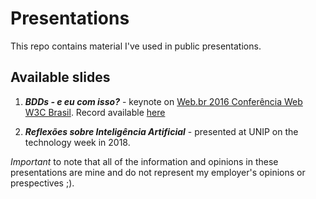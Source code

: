 # Presentations
 This repo contains material I've used in public presentations.

## Available slides

1. ___BDDs - e eu com isso?___ - keynote on [Web.br 2016 Conferência Web W3C Brasil](https://conferenciaweb.w3c.br/2016/). Record available [here](https://www.youtube.com/watch?v=xpYe7Nj_gAY)

1. ___Reflexões sobre Inteligência Artificial___ - presented at UNIP on the technology week in 2018.
 
 *Important* to note that all of the information and opinions in these presentations are mine and do not represent my employer's opinions or prespectives ;).
